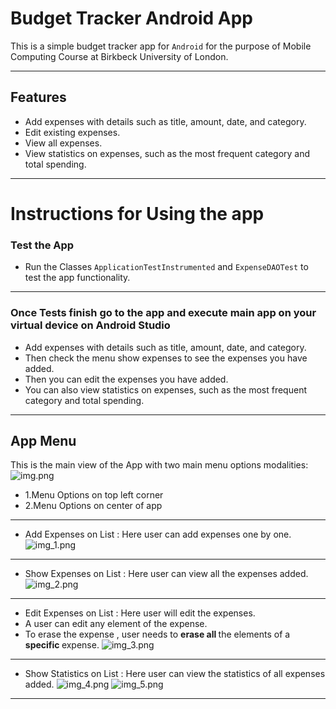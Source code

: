 # Budget Tracker Android App
This is a simple budget tracker app for `Android` for the purpose of Mobile Computing Course at 
Birkbeck University of London. 
***
## Features
- Add expenses with details such as title, amount, date, and category.
- Edit existing expenses.
- View all expenses.
- View statistics on expenses, such as the most frequent category and total spending.
***
# Instructions for Using the app 
### Test the App 
- Run the Classes `ApplicationTestInstrumented` and `ExpenseDAOTest` to test the app functionality.
***
### Once Tests finish go to the app and execute main app on your virtual device on Android Studio
- Add expenses with details such as title, amount, date, and category.
- Then check the menu show expenses to see the expenses you have added.
- Then you can edit the expenses you have added.
- You can also view statistics on expenses, such as the most frequent category and total spending.
***
## App Menu
This is the main view of the App with two main menu options modalities:
![img.png](img.png)
- 1.Menu Options on top left corner
- 2.Menu Options on center of app
***
- Add Expenses on List : Here user can add expenses one by one.
![img_1.png](img_1.png)
***
- Show Expenses on List : Here user can view all the expenses added.
![img_2.png](img_2.png)
***
- Edit Expenses on List : Here user will edit the expenses.
- A user can edit any element of the expense.
- To erase the expense , user needs to <b> erase all </b> the elements of a <b> specific </b> expense.
![img_3.png](img_3.png)
***
- Show Statistics on List : Here user can view the statistics of all expenses added.
![img_4.png](img_4.png)
![img_5.png](img_5.png)
***



